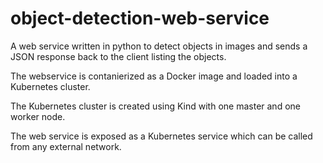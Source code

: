 # object-detection-web-service
A web service written in python to detect objects in images and sends a JSON response back to the client listing the objects.

The webservice is contanierized as a Docker image and loaded into a Kubernetes cluster.

The Kubernetes cluster is created using Kind with one master and one worker node.

The web service is exposed as a Kubernetes service which can be called from any external network.

